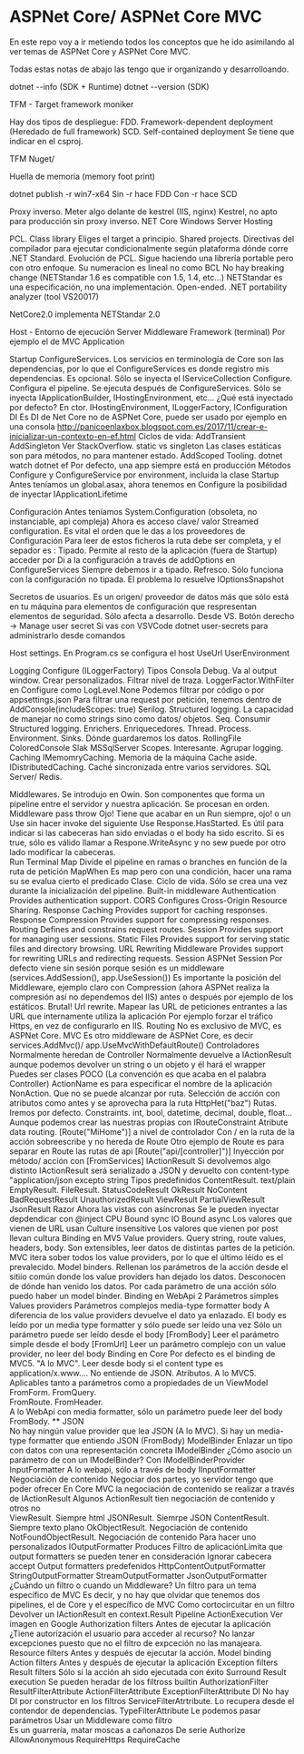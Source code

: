 # ASPNet Core/ ASPNet Core MVC

En este repo voy a ir metiendo todos los conceptos que he ido asimilando al ver temas de ASPNet Core y ASPNet Core MVC.

Todas estas notas de abajo las tengo que ir organizando y desarrolloando.

dotnet --info       (SDK + Runtime)
dotnet --version    (SDK)

TFM - Target framework moniker

Hay dos tipos de despliegue:
    FDD. Framework-dependent deployment (Heredado de full framework)
    SCD. Self-contained deployment
    Se tiene que indicar en el csproj.

TFM Nuget/

Huella de memoria (memory foot print)

dotnet publish -r win7-x64
    Sin -r hace FDD 
    Con -r hace SCD

Proxy inverso. Meter algo delante de kestrel (IIS, nginx)
Kestrel, no apto para producción sin proxy inverso.
NET Core Windows Server Hosting

PCL. Class library
    Eliges el target a principio.
Shared projects.
    Directivas del compilador para ejecutar condicionalmente según plataforma dónde corre
.NET Standard.
    Evolución de PCL. Sigue haciendo una librería portable pero con otro enfoque.
    Su numeracion es lineal no como BCL
    No hay breaking change (NETStandar 1.6 es compatible con 1.5, 1.4, etc...)
    NETStandar es una especificación, no una implementación.
    Open-ended.
    .NET portability analyzer (tool VS20017)

NetCore2.0 implementa NETStandar 2.0

Host - Entorno de ejecución
Server
Middleware
Framework (terminal)
    Por ejemplo el de MVC
Application

Startup
    ConfigureServices.
        Los servicios en terminología de Core son las dependencias, por lo que el ConfigureServices es donde registro mis dependencias.
        Es opcional.
        Sölo se inyecta el IServiceCollection
    Configure. 
        Configura el pipeline.
        Se ejecuta después de ConfigureServices.
        Sólo se inyecta IApplicationBuilder, IHostingEnvironment, etc...
    ¿Qué está inyectado por defecto?
    En ctor. IHostingEnvironment, ILoggerFactory, IConfiguration
DI
    Es DI de Net Core no de ASPNet Core, puede ser usado por ejemplo en una consola
        http://panicoenlaxbox.blogspot.com.es/2017/11/crear-e-inicializar-un-contexto-en-ef.html
    Ciclos de vida:
        AddTransient
        AddSingleton
            Ver StackOverflow. static vs singleton
                Las clases estáticas son para métodos, no para mantener estado.
        AddScoped
Tooling.
    dotnet watch
    dotnet ef
Por defecto, una app siempre está en producción
Métodos Configure y ConfigureService por environment, incluida la clase Startup
Antes teníamos un global.asax, ahora tenemos en Configure la posibilidad de inyectar IApplicationLifetime

Configuración
    Antes teníamos System.Configuration (obsoleta, no instanciable, api compleja)
    Ahora es acceso clave/ valor
    Streamed configuration. Es vital el orden que le das a los proveedores de Configuración
        Para leer de estos ficheros la ruta debe ser completa, y el sepador es :
    Tipado. 
        Permite al resto de la aplicación (fuera de Startup) acceder por Di a la configuración a través de addOptions en ConfigureServices
        Siempre debemos ir a tipado.
    Refresco. Sólo funciona con la configuración no tipada. El problema lo resuelve IOptionsSnapshot<T>

Secretos de usuarios.
    Es un origen/ proveedor de datos más que sólo está en tu máquina para elementos de configuración que respresentan elementos de seguridad.
    Sólo afecta a desarrollo.
    Desde VS. Botón derecho -> Manage user secret
    Si vas con VSVCode dotnet user-secrets para administrarlo desde comandos

Host settings.
    En Program.cs se configura el host
    UseUrl
    UserEnvironment

Logging
    Configure (ILoggerFactory)
    Tipos
        Consola
        Debug. Va al output window.
        Crear personalizados.
    Filtrar nivel de traza.
        LoggerFactor.WithFilter en Configure como LogLevel.None
        Podemos filtrar por código o por appsettings.json
    Para filtrar una request por petición, tenemos dentro de AddConsole(includeScopes: true)
    Serilog.
        Structured logging. La capacidad de manejar no como strings sino como datos/ objetos.
        Seq. Consumir Structured logging.
        Enrichers. Enriquecedores.
            Thread.
            Process.
            Environment.
        Sinks. Dónde guardaremos los datos.
            RollingFile
            ColoredConsole
            Slak
            MSSqlServer
    Scopes.
        Interesante. Agrupar logging. 
Caching
    IMemomryCaching. 
        Memoria de la máquina
        Cache aside.
    IDistributedCaching.
        Caché sincronizada entre varios servidores. 
        SQL Server/ Redis.

Middlewares.
    Se introdujo en Owin.
    Son componentes que forma un pipeline entre el servidor y nuestra aplicación.
    Se procesan en orden.
    Middleware pass throw
        Ojo! Tiene que acabar en un Run siempre, ojo! o un Use sin hacer invoke del siguiente
        Use
            Response.HasStarted. Es útil para indicar si las cabeceras han sido enviadas o el body ha sido escrito.
            Si es true, sólo es válido llamar a Respone.WriteAsync y no sew puede por otro lado modificar la cabeceras.            
        Run
            Terminal
        Map
            Divide el pipeline en ramas o branches en función de la ruta de petición
        MapWhen
            Es map pero con una condición, hacer una rama su se evalua cierto el predicado
    Clase.
    Ciclo de vida. Sólo se crea una vez durante la inicialización del pipeline.
    Built-in middleware
        Authentication
            Provides authentication support.
        CORS
            Configures Cross-Origin Resource Sharing.
        Response Caching
            Provides support for caching responses.
        Response Compression
            Provides support for compressing responses.
        Routing	
            Defines and constrains request routes.
        Session	
            Provides support for managing user sessions.
        Static Files
            Provides support for serving static files and directory browsing.
        URL Rewriting Middleware
            Provides support for rewriting URLs and redirecting requests.
Session
    ASPNet Session
    Por defecto viene sin sesión porque sesión es un middleware (services.AddSession(), app.UseSession())
Es importante la posición del Middleware, ejemplo claro con Compression (ahora ASPNet realiza la compresión así no dependemos del IIS) antes o después por ejemplo de los estáticos. Brutal!
Url rewrite.
    Mapear las URL de peticiones entrantes a las URL que internamente utiliza la aplicación
    Por ejemplo forzar el tráfico Https, en vez de configurarlo en IIS.
Routing
    No es exclusivo de MVC, es ASPNet Core.
 MVC
    Es otro middleware de ASPNet Core, es decir services.AddMvc()/ app.UseMvcWithDefaultRoute()
    Controladores
        Normalmente heredan de Controller
        Normalmente devuelve a IActionResult aunque podemos devolver un string o un objeto y él hará el wrapper
        Puedes ser clases POCO (La convención es que acaba en el palabra Controller)
        ActionName es para especificar el nombre de la aplicación
        NonAction. Que no se puede alcanzar por ruta.
        Selección de acción con atributos como antes y se aprovecha para la ruta HttpHet("baz")
        Rutas.
            Iremos por defecto.
            Constraints. int, bool, datetime, decimal, double, float... Aunque podemos crear las nuestras propias con IRouteConstraint
            Atribute data routing.
                [Route("MiHome")] a nivel de controlador
                    Con / en la ruta de la acción sobreescribe y no hereda de Route
            Otro ejemplo de Route es para separar en Route las rutas de api [Route("api/[controller]")]
        Inyección por método/ acción con [FromServices]
        IActionResult
            Si devolvemos algo distinto IActionResult será serializado a JSON y devuelto con content-type "application/json excepto string
            Tipos predefinidos
                ContentResult. text/plain
                EmptyResult.
                FileResult. 
                StatusCodeResult
                OkResult
                NoContent
                BadRequestResult
                UnauthorizedResult
                ViewResult
                PartialViewResult
                JsonResult
        Razor
            Ahora las vistas con asíncronas
            Se le pueden inyectar depdendicar con @inject
    CPU Bound   sync
    IO Bound    async
    Los valores que vienen de URL usan Culture insensitive
    Los valores que vienen por post llevan cultura
    Binding en MV5
        Value providers.
            Query string, route values, headers, body. Son extensibles, leer datos de distintas partes de la petición.
            MVC itera sober todos los value providers, por lo que el último léido es el prevalecido.
        Model binders.
            Rellenan los parámetros de la acción desde el sitiio común donde los value providers han dejado los datos.
            Desconocen de dónde han venido los datos.
            Por cada parámetro de una acción sólo puedo haber un model binder.
    Binding en WebApi 2
        Parámetros simples
            Values providers
        Parámetros complejos
            media-type formatter
                body
                A diferencia de los value providers devuelve el dato ya enlazado.
        El body es leído por un media type formatter y sólo puede ser leído una vez
        Sólo un parámetro puede ser leído desde el body 
            [FromBody] Leer el parámetro simple desde el body
            [FromUrl] Leer un parámetro complejo con un value provider, no leer del body
    Binding en Core
        Por defecto es el binding de MVC5. "A lo MVC". Leer desde body si el content type es application/x.www....
            No entiende de JSON.
            Atributos. A lo MVC5. Aplicables tanto a parámetros como a propiedades de un ViewModel
                FromForm.
                FromQuery.                 
                FromRoute. 
                FromHeader.                                         
        A lo WebApi con media formatter, sólo un parámetro puede leer del body
            FromBody. 
        ** JSON    
            No hay ningún value provider que lea JSON (A lo MVC).
            Si hay un media-type formatter que entiendo JSON (FromBody)
        ModelBinder
            Enlazar un tipo con datos con una representación concreta
            IModelBinder
            ¿Cómo asocio un parámetro de con un IModelBinder?
                Con IModelBinderProvider
        InputFormatter
            A lo webapi, sólo a través de body
            IInputFormatter
        Negociación de contenido
            Negociar dos partes, yo servidor tengo que poder ofrecer 
            En Core MVC la negociación de contenido se realizar a través de IActionResult
            Algunos ActionResult tien negociación de contenido y otros no   
                ViewResult. Siempre html
                JSONResult. Siemrpe JSON
                ContentResult. Siempre texto plano
                OkObjectResult. Negociación de contenido
                NotFoundObjectResult. Negociación de contenido
            Para hacer uno personalizados
                IOutputFormatter
        Produces
            Filtro de aplicaciónLimita que output formatters se pueden tener en consideración
            Ignorar cabecera accept
        Output formatters predefenidos
            HttpContentOutputFormatter
            StringOutputFormatter
            StreamOutputFormatter
            JsonOutputFormatter
        ¿Cuándo un filtro o cuando un Middleware?
            Un filtro para un tema específico de MVC
        Es decir, y no hay que olvidar que tenemos dos pipelines, el de Core y el específico de MVC
        Como cortocircuitar en un filtro
            Devolver un IActionResult en context.Result
        Pipeline
            ActionExecution Ver imagen en Google
                Authorization filters
                    Antes de ejecutar la aplicación
                    ¿Tiene autorización el usuario para acceder al recurso?
                    No lanzar excepciones puesto que no el filtro de expceción no las manajeara.
                Resource filters
                    Antes y después de ejecutar la acción.
                Model binding
                Action filters
                    Antes y después de ejecutar la aplicación
                Exception filters
                Result filters
                    Sólo si la acción ah sido ejecutada con éxito
                    Surround
                Result execution
        Se pueden heradar de los filtross builtin
            AuthorizationFilter
            ResultFilterAttribute
            ActionFilterAttribute
            ExceptionFilterAttribute
        DI
            No hay DI por constructor en los filtros
            ServiceFilterAtrtribute.
                Lo recupera desde el contendor de dependencias.
            TypeFilterAttribute
                Le podemos pasar parámetros
            Usar un Middleware como filtro  
                Es un guarrería, matar moscas a cañonazos
        De serie
            Authorize
            AllowAnonymous
            RequireHttps
            RequireCache